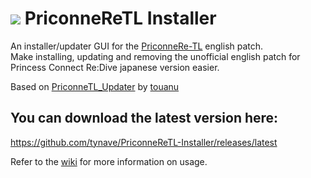 # <img src="PriconneReTLInstaller/Resources/Item_Jewel_Art.ico"> PriconneReTL Installer
An installer/updater GUI for the [PriconneRe-TL](https://github.com/ImaterialC/PriconneRe-TL) english patch.  
Make installing, updating and removing the unofficial english patch for Princess Connect Re:Dive japanese version easier.

Based on [PriconneTL_Updater](https://github.com/touanu/PriconeTL_Updater) by [touanu](https://github.com/touanu)

## You can download the latest version here:  
https://github.com/tynave/PriconneReTL-Installer/releases/latest

Refer to the [wiki](https://github.com/tynave/PriconneReTL-Installer/wiki) for more information on usage.
